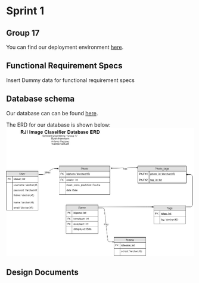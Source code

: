 # Sprint 1

## Group 17

You can find our deployment environment [here](http://ec2-54-165-106-189.compute-1.amazonaws.com/).

## Functional Requirement Specs

Insert Dummy data for functional requirement specs

## Database schema

Our database can can be found [here](../Sprint1/PhotoDatabaseRJI.sql).

The ERD for our database is shown below:
![ERD Image](../Sprint1/Sprint1ERD.jpg)

## Design Documents
